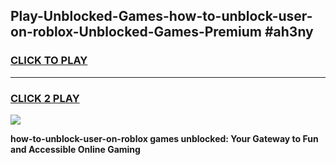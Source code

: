 
## Play-Unblocked-Games-how-to-unblock-user-on-roblox-Unblocked-Games-Premium #ah3ny
<h3>
<a href="https://premium.freeplayer.one?title=how-to-unblock-user-on-roblox&ref=12M">CLICK TO PLAY</a></h3>
<hr>

<h3>
<a href="https://premium.freeplayer.one?title=how-to-unblock-user-on-roblox&ref=12M">CLICK 2 PLAY</a>
  
</h3>

<a href="https://premium.freeplayer.one?title=how-to-unblock-user-on-roblox&ref=12M"><img src="https://clearcache.store/games.png"></a>


**how-to-unblock-user-on-roblox games unblocked: Your Gateway to Fun and Accessible Online Gaming**
